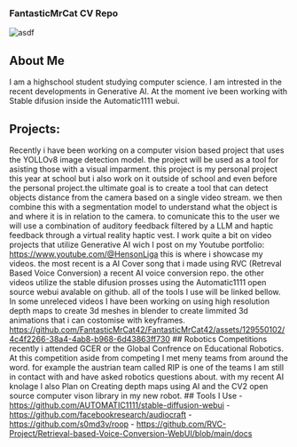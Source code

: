 ### FantasticMrCat CV Repo 

![asdf](https://yt3.googleusercontent.com/anqmuw24vU9UV6uYtNg1vZA6Z4rtOVCK6Q7CzoQme0YxxnmsxorDrszZw9hofRSQIoh2biRnYsI=s176-c-k-c0x00ffffff-no-rj) 

## About Me
I am a highschool student studying computer science. I am intrested in the recent developments in Generative AI. At the moment ive been working with Stable difusion inside the Automatic1111 webui. 

## Projects:
Recently i have been working on a computer vision based project that uses the YOLLOv8 image detection model. the project will be used as a tool for asisting those with a visual imparment. this project is my personal project this year at school but i also work on it outside of school and even before the personal project.the ultimate goal is to create a tool that can detect objects distance from the camera based on a single video stream. we then combine this with a segmentation model to understand what the object is and where it is in relation to the camera. to comunicate this to the user we will use a combination of auditory feedback filtered by a LLM and haptic feedback through a virtual reality haptic vest. I work quite a bit on video projects that utilize Generative AI wich I post on my Youtube portfolio: https://www.youtube.com/@HensonLiga this is where i showcase my videos. the most recent is a AI Cover song that i made using RVC (Retreval Based Voice Conversion) a recent AI voice conversion repo. the other videos utilize the stable difusion prosses using the Automatic1111 open source webui avalable on github. all of the tools I use will be linked bellow. In some unreleced videos I have been working on using high resolution depth maps to create 3d meshes in blender to create limmited 3d animations that i can costomise with keyframes. 
https://github.com/FantasticMrCat42/FantasticMrCat42/assets/129550102/4c4f2266-38a4-4ab8-b968-6d43863ff730 ## Robotics Competitions recently i attended GCER or the Global Confrence on Educational Robotics. At this competition aside from competing I met meny teams from around the word. for example the austrian team called RIP is one of the teams I am still in contact with and have asked robotics questions about. with my recent AI knolage I also Plan on Creating depth maps using AI and the CV2 open source computer vison library in my new robot. ## Tools I Use - https://github.com/AUTOMATIC1111/stable-diffusion-webui - https://github.com/facebookresearch/audiocraft - https://github.com/s0md3v/roop - https://github.com/RVC-Project/Retrieval-based-Voice-Conversion-WebUI/blob/main/docs
